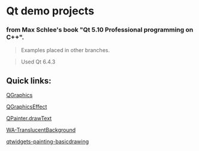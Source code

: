 # Qt demo projects
### from Max Schlee's book "Qt 5.10 Professional programming on C++".

> Examples placed in other branches.

> Used Qt 6.4.3

## Quick links:

[QGraphics](https://github.com/radikru96/QtEdu/tree/QGraphics/) 

[QGraphicsEffect](https://github.com/radikru96/QtEdu/tree/QGraphicsEffect/) 

[QPainter.drawText](https://github.com/radikru96/QtEdu/tree/QPainter.drawText/) 

[WA-TranslucentBackground](https://github.com/radikru96/QtEdu/tree/WA_TranslucentBackground/) 

[qtwidgets-painting-basicdrawing](https://github.com/radikru96/QtEdu/tree/qtwidgets-painting-basicdrawing/) 
